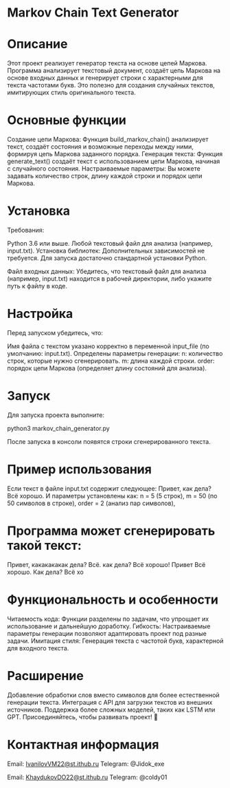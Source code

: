 # Markov Chain Text Generator
# Описание
Этот проект реализует генератор текста на основе цепей Маркова. Программа анализирует текстовый документ, создаёт цепь Маркова на основе входных данных и генерирует строки с характерными для текста частотами букв. Это полезно для создания случайных текстов, имитирующих стиль оригинального текста.

# Основные функции
Создание цепи Маркова: Функция build_markov_chain() анализирует текст, создаёт состояния и возможные переходы между ними, формируя цепь Маркова заданного порядка.
Генерация текста: Функция generate_text() создаёт текст с использованием цепи Маркова, начиная с случайного состояния.
Настраиваемые параметры: Вы можете задавать количество строк, длину каждой строки и порядок цепи Маркова.
# Установка
Требования:

Python 3.6 или выше.
Любой текстовый файл для анализа (например, input.txt).
Установка библиотек: Дополнительных зависимостей не требуется. Для запуска достаточно стандартной установки Python.

Файл входных данных: Убедитесь, что текстовый файл для анализа (например, input.txt) находится в рабочей директории, либо укажите путь к файлу в коде.

# Настройка
Перед запуском убедитесь, что:

Имя файла с текстом указано корректно в переменной input_file (по умолчанию: input.txt).
Определены параметры генерации:
n: количество строк, которые нужно сгенерировать.
m: длина каждой строки.
order: порядок цепи Маркова (определяет длину состояний для анализа).
# Запуск
Для запуска проекта выполните:

python3 markov_chain_generator.py

После запуска в консоли появятся строки сгенерированного текста.

# Пример использования
Если текст в файле input.txt содержит следующее:
Привет, как дела? Всё хорошо.
И параметры установлены как:
n = 5 (5 строк),
m = 50 (по 50 символов в строке),
order = 2 (анализ пар символов),
# Программа может сгенерировать такой текст:
Привет, какакакакак дела? 
Всё.
как дела? 
Всё хорошо! 
Привет
Всё хорошо. 
Как дела? 
Всё хо
# Функциональность и особенности
Читаемость кода: Функции разделены по задачам, что упрощает их использование и дальнейшую доработку.
Гибкость: Настраиваемые параметры генерации позволяют адаптировать проект под разные задачи.
Имитация стиля: Генерация текста с частотой букв, характерной для входного текста.
# Расширение
Добавление обработки слов вместо символов для более естественной генерации текста.
Интеграция с API для загрузки текстов из внешних источников.
Поддержка более сложных моделей, таких как LSTM или GPT.
Присоединяйтесь, чтобы развивать проект! 🎉
# Контактная информация
Email: IvanilovVM22@st.ithub.ru Telegram: @Jidok_exe

Email: KhaydukovDO22@st.ithub.ru Telegram: @coldy01
